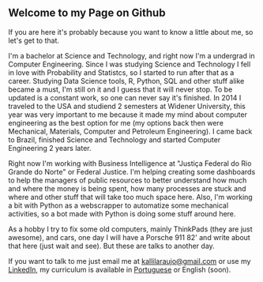 ## Welcome to my Page on Github

If you are here it's probably because you want to know a little about me, so let's get to that.

I'm a bachelor at Science and Technology, and right now I'm a undergrad in Computer Engineering. Since I was studying Science and Technology I fell in love with Probability and Statistcs, so I started to run after that as a career. Studying Data Science tools, R, Python, SQL and other stuff alike became a must, I'm still on it and I guess that it will never stop. To be updated is a constant work, so one can never say it's finished. In 2014 I traveled to the USA and studiend 2 semesters at Widener University, this year was very important to me because it made my mind about computer engineering as the best option for me (my options back then were Mechanical, Materials, Computer and Petroleum Engineering). I came back to Brazil, finished Science and Technology and started Computer Engineering 2 years later. 

Right now I'm working with Business Intelligence at "Justiça Federal do Rio Grande do Norte" or Federal Justice. I'm helping creating some dashboards to help the managers of public resources to better understand how much and where the money is being spent, how many processes are stuck and where and other stuff that will take too much space here. Also, I'm working a bit with Python as a webscrapper to automatize some mechanical activities, so a bot made with Python is doing some stuff around here.

As a hobby I try to fix some old computers, mainly ThinkPads (they are just awesome), and cars, one day I will have a Porsche 911 82' and write about that here (just wait and see). But these are talks to another day.

If you want to talk to me just email me at <kallilaraujo@gmail.com> or use my [LinkedIn](https://www.linkedin.com/in/kallil-d-379125150/), my curriculum is available in [Portuguese](https://www.dropbox.com/s/j6aa714e6l7drgj/Curriculum_ptbr_Kallil.pdf?dl=0) or English (soon).
